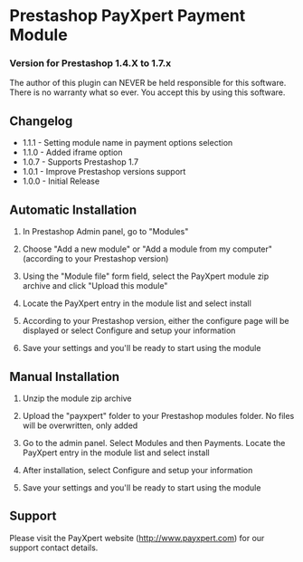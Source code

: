 # Prestashop PayXpert Payment Module
### Version for Prestashop 1.4.X to 1.7.x

The author of this plugin can NEVER be held responsible for this software.
There is no warranty what so ever. You accept this by using this software.

## Changelog
* 1.1.1 - Setting module name in payment options selection
* 1.1.0 - Added iframe option
* 1.0.7 - Supports Prestashop 1.7
* 1.0.1 - Improve Prestashop versions support
* 1.0.0 - Initial Release

## Automatic Installation
1. In Prestashop Admin panel, go to "Modules"

2. Choose "Add a new module" or "Add a module from my computer" (according to your Prestashop version)

3. Using the "Module file" form field, select the PayXpert module zip archive and click "Upload this module"

4. Locate the PayXpert entry in the module list and select install

5. According to your Prestashop version, either the configure page will be displayed or select Configure and setup your information

6. Save your settings and you'll be ready to start using the module

## Manual Installation
1. Unzip the module zip archive

2. Upload the "payxpert" folder to your Prestashop modules folder. No files will be overwritten, only added

3. Go to the admin panel. Select Modules and then Payments. Locate the PayXpert entry in the module list and select install

4. After installation, select Configure and setup your information

5. Save your settings and you'll be ready to start using the module


## Support
Please visit the PayXpert website (http://www.payxpert.com) for our support contact details.